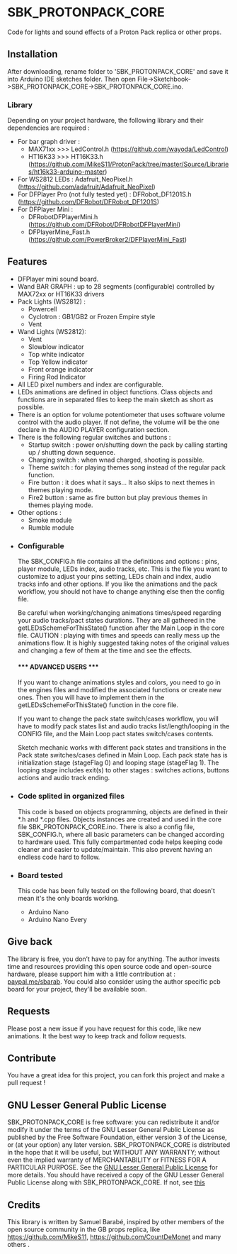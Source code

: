 # SBK_PROTONPACK_CORE
Code for lights and sound effects of a Proton Pack replica or other props.

## Installation

After downloading, rename folder to 'SBK_PROTONPACK_CORE' and save it into Arduino IDE sketches folder. Then open File->Sketchbook->SBK_PROTONPACK_CORE->SBK_PROTONPACK_CORE.ino.

### Library

Depending on your project hardware, the following library and their dependencies are required :

- For bar graph driver :
    -  MAX71xx >>>   LedControl.h (https://github.com/wayoda/LedControl)
    -  HT16K33 >>>   HT16K33.h (https://github.com/MikeS11/ProtonPack/tree/master/Source/Libraries/ht16k33-arduino-master)
- For WS2812 LEDs :       Adafruit_NeoPixel.h (https://github.com/adafruit/Adafruit_NeoPixel)
- For DFPlayer Pro (not fully tested yet) : DFRobot_DF1201S.h (https://github.com/DFRobot/DFRobot_DF1201S)
- For DFPlayer Mini :
    - DFRobotDFPlayerMini.h (https://github.com/DFRobot/DFRobotDFPlayerMini)
    - DFPlayerMine_Fast.h (https://github.com/PowerBroker2/DFPlayerMini_Fast)


## Features

 *    DFPlayer mini sound board.
 *    Wand BAR GRAPH : up to 28 segments (configurable) controlled by MAX72xx or HT16K33 drivers
 *    Pack Lights (WS2812) :
         *  Powercell
         *  Cyclotron : GB1/GB2 or Frozen Empire style
         *  Vent  
 *    Wand Lights (WS2812):
         *    Vent
         *    Slowblow indicator
         *    Top white indicator
         *    Top Yellow indicator
         *    Front orange indicator
         *    Firing Rod Indicator
 *    All LED pixel numbers and index are configurable.       
 *    LEDs animations are defined in object functions. Class objects and functions are in separated files to keep the main sketch as short as possible.
 *    There is an option for volume potentiometer that uses software volume control with the audio player. If not define, the volume will be the one declare in the AUDIO PLAYER configuration section.
 *    There is the following regular switches and buttons :
      -    Startup switch : power on/shutting down the pack by calling starting up / shutting down sequence.
      -    Charging switch :    when wnad charged, shooting is possible.
      -    Theme switch :    for playing themes song instead of the regular pack function.
      -    Fire button :    it does what it says... It also skips to next themes in themes playing mode.
      -    Fire2 button :    same as fire button but play previous themes in themes playing mode.
 *    Other options :
         -    Smoke module
         -    Rumble module


- ### Configurable

  The SBK_CONFIG.h file contains all the definitions and options : pins, player module, LEDs index, audio tracks, etc. This is the file you want to customize to adjust your pins setting, LEDs chain and index, audio tracks info and other options. If you like the animations and the pack workflow, you should not have to change anything else then the config file.

  Be careful when working/changing animations times/speed regarding your audio tracks/pact states durations. They are all gathered in the getLEDsSchemeForThisState() function after the Main Loop in the core file. CAUTION : playing with times and speeds can really mess up the animations flow. It is highly suggested taking notes of the original values and changing a few of them at the time and see the effects.

  #### *** ADVANCED USERS ***
  
  If you want to change animations styles and colors, you need to go in the engines files and modified the associated functions or create new ones. Then you will have to implement them in the getLEDsSchemeForThisState() function in the core file.

  If you want to change the pack state switch/cases workflow, you will have to modify pack states list and audio tracks list/length/looping in the CONFIG file, and the Main Loop pact states switch/cases contents.

  Sketch mechanic works with different pack states and transitions in the Pack state switches/cases defined in Main Loop. Each pack state has is initialization stage (stageFlag 0) and looping stage (stageFlag 1). The looping stage includes exit(s) to other stages : switches actions, buttons actions and audio track ending.


- ### Code splited in organized files  

  This code is based on objects programming, objects are defined in their *.h and *.cpp files. Objects instances are created and used in the core file SBK_PROTONPACK_CORE.ino. There is also a config file, SBK_CONFIG.h, where all basic parameters can be changed according to hardware used. This fully compartmented code helps keeping code cleaner and easier to update/maintain. This also prevent having an endless code hard to follow.

  
- ### Board tested

  This code has been fully tested on the following board, that doesn't mean it's the only boards working.

  - Arduino Nano
  - Arduino Nano Every
 
    
## Give back

The library is free, you don’t have to pay for anything. The author invests time and resources providing this open source code and open-source hardware, please support him with a little contribution at : [paypal.me/sbarab](https://www.paypal.com/paypalme/sbarab). 
You could also consider using the author specific pcb board for your project, they'll be available soon.

## Requests

Please post a new issue if you have request for this code, like new animations. It the best way to keep track and follow requests.

## Contribute

You have a great idea for this project, you can fork this project and make a pull request !

## GNU Lesser General Public License

SBK_PROTONPACK_CORE is free software: you can redistribute it and/or  modify it under the terms of the GNU Lesser General Public License as published by the Free Software Foundation, either version 3 of the License, or (at your option) any later version.
SBK_PROTONPACK_CORE is distributed in the hope that it will be useful, but WITHOUT ANY WARRANTY; without even the implied warranty of MERCHANTABILITY or FITNESS FOR A PARTICULAR PURPOSE. See the [GNU Lesser General Public License](https://www.gnu.org/licenses/lgpl-3.0.en.html) for more details.
You should have received a copy of the GNU Lesser General Public License along with SBK_PROTONPACK_CORE.  If not, see [this](https://www.gnu.org/licenses/)

## Credits

This library is written by Samuel Barabé, inspired by other members of the open source community in the GB props replica, like https://github.com/MikeS11, https://github.com/CountDeMonet and many others .


